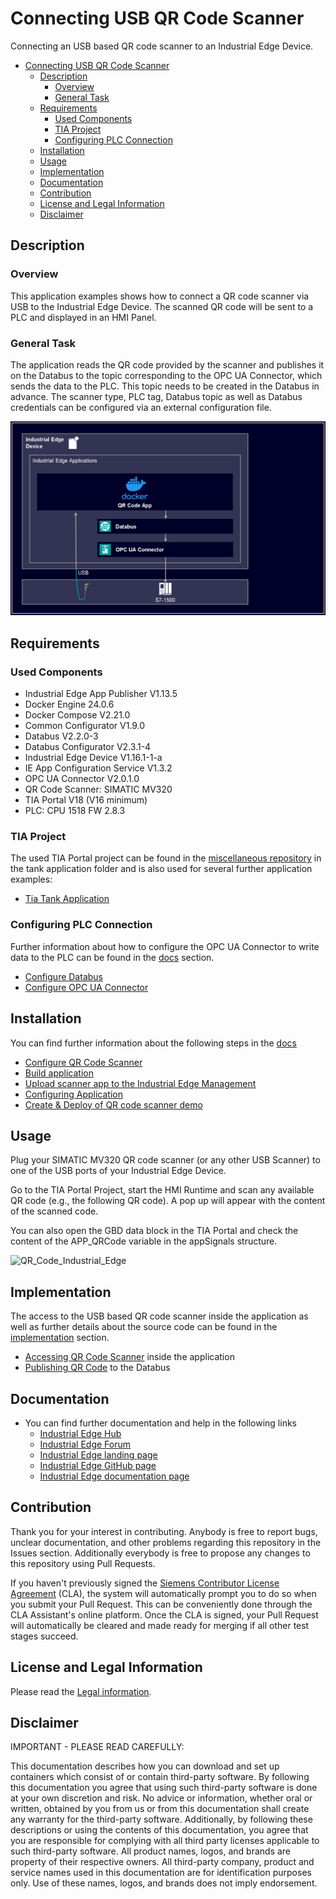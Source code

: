 # Connecting USB QR Code Scanner

Connecting an USB based QR code scanner to an Industrial Edge Device.

- [Connecting USB QR Code Scanner](#connecting-usb-qr-code-scanner)
  - [Description](#description)
    - [Overview](#overview)
    - [General Task](#general-task)
  - [Requirements](#requirements)
    - [Used Components](#used-components)
    - [TIA Project](#tia-project)
    - [Configuring PLC Connection](#configuring-plc-connection)
  - [Installation](#installation)
  - [Usage](#usage)
  - [Implementation](#implementation)
  - [Documentation](#documentation)
  - [Contribution](#contribution)
  - [License and Legal Information](#license-and-legal-information)
  - [Disclaimer](#disclaimer)

## Description

### Overview

This application examples shows how to connect a QR code scanner via USB to the Industrial Edge Device. The scanned QR code will be sent to a PLC and displayed in an HMI Panel.

### General Task

The application reads the QR code provided by the scanner and publishes it on the Databus to the topic corresponding to the OPC UA Connector, which sends the data to the PLC. This topic needs to be created in the Databus in advance.
The scanner type, PLC tag, Databus topic as well as Databus credentials can be configured via an external configuration file.

![deploy VFC](docs/graphics/qrcode_task.png)

## Requirements

### Used Components

- Industrial Edge App Publisher V1.13.5
- Docker Engine 24.0.6
- Docker Compose V2.21.0
- Common Configurator V1.9.0
- Databus V2.2.0-3
- Databus Configurator V2.3.1-4
- Industrial Edge Device V1.16.1-1-a
- IE App Configuration Service V1.3.2
- OPC UA Connector V2.0.1.0
- QR Code Scanner: SIMATIC MV320
- TIA Portal V18 (V16 minimum)
- PLC: CPU 1518 FW 2.8.3

### TIA Project

The used TIA Portal project can be found in the [miscellaneous repository](https://github.com/industrial-edge/miscellaneous) in the tank application folder and is also used for several further application examples:

- [Tia Tank Application](https://github.com/industrial-edge/miscellaneous/tree/main/tank%20application)
  
### Configuring PLC Connection

Further information about how to configure the OPC UA Connector to write data to the PLC can be found in the [docs](docs/PLC_connection.md) section.

- [Configure Databus](docs/PLC_connection.md#configuring-databus)
- [Configure OPC UA Connector](docs/PLC_connection.md#configuring-opc-ua-connector)

## Installation

You can find further information about the following steps in the [docs](./docs/Installation.md)

- [Configure QR Code Scanner](docs/Installation.md#configure-qr-code-scanner)
- [Build application](docs/Installation.md#build-application)
- [Upload scanner app to the Industrial Edge Management](docs/Installation.md#upload-scanner-app-to-the-industrial-edge-management)
- [Configuring Application](docs/Installation.md#configuring-application)
- [Create & Deploy of QR code scanner demo](docs/Installation.md#create--deploy-configuration-file)

## Usage

Plug your SIMATIC MV320 QR code scanner (or any other USB Scanner) to one of the USB ports of your Industrial Edge Device.

Go to the TIA Portal Project, start the HMI Runtime and scan any available QR code (e.g., the following QR code). A pop up will appear with the content of the scanned code.

You can also open the GBD data block in the TIA Portal and check the content of the APP_QRCode variable in the appSignals structure.

![QR_Code_Industrial_Edge](docs/graphics/qr_code_industrial_edge.png)

## Implementation
The access to the USB based QR code scanner inside the application as well as further details about the source code can be found in the [implementation](docs/Implementation.md) section.

- [Accessing QR Code Scanner](docs/Implementation.md#accessing-qr-code-scanner) inside the application
- [Publishing QR Code](docs/Implementation.md#publishing-code-to-databus) to the Databus

## Documentation
 
- You can find further documentation and help in the following links
  - [Industrial Edge Hub](https://iehub.eu1.edge.siemens.cloud/#/documentation)
  - [Industrial Edge Forum](https://forum.mendix.com/link/space/industrial-edge)
  - [Industrial Edge landing page](https://new.siemens.com/global/en/products/automation/topic-areas/industrial-edge/simatic-edge.html)
  - [Industrial Edge GitHub page](https://github.com/industrial-edge)
  - [Industrial Edge documentation page](https://docs.eu1.edge.siemens.cloud/index.html)
  
## Contribution

Thank you for your interest in contributing. Anybody is free to report bugs, unclear documentation, and other problems regarding this repository in the Issues section.
Additionally everybody is free to propose any changes to this repository using Pull Requests.

If you haven't previously signed the [Siemens Contributor License Agreement](https://cla-assistant.io/industrial-edge/) (CLA), the system will automatically prompt you to do so when you submit your Pull Request. This can be conveniently done through the CLA Assistant's online platform. Once the CLA is signed, your Pull Request will automatically be cleared and made ready for merging if all other test stages succeed.

## License and Legal Information

Please read the [Legal information](LICENSE.txt).

## Disclaimer

IMPORTANT - PLEASE READ CAREFULLY:

This documentation describes how you can download and set up containers which consist of or contain third-party software. By following this documentation you agree that using such third-party software is done at your own discretion and risk. No advice or information, whether oral or written, obtained by you from us or from this documentation shall create any warranty for the third-party software. Additionally, by following these descriptions or using the contents of this documentation, you agree that you are responsible for complying with all third party licenses applicable to such third-party software. All product names, logos, and brands are property of their respective owners. All third-party company, product and service names used in this documentation are for identification purposes only. Use of these names, logos, and brands does not imply endorsement.
